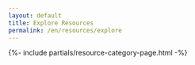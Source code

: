 ```yaml
---
layout: default
title: Explore Resources
permalink: /en/resources/explore
---
```



{%- include partials/resource-category-page.html -%}

